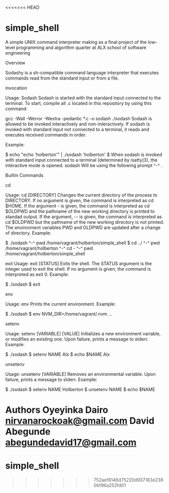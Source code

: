 <<<<<<< HEAD
# simple_shell

A simple UNIX command interpreter making as a final project of the low-level programming and algorithm quarter at ALX school of software engineering



Overview

Sodashy is a sh-compatible command language interpreter that executes commands read from the standard input or from a file.



Invocation

Usage: Sodash Sodash is started with the standard input connected to the terminal. To start, compile all .c located in this repository by using this command:



gcc -Wall -Werror -Wextra -pedantic *.c -o sodash ./sodash Sodash is allowed to be invoked interactively and non-interactively. If sodash is invoked with standard input not connected to a terminal, it reads and executes received commands in order.



Example:

$ echo "echo 'holberton'" | ./sodash 'holberton' $ When sodash is invoked with standard input connected to a terminal (determined by isatty(3), the interactive mode is opened. sodash Will be using the following prompt ^-^ .

Builtin Commands

cd

Usage: cd [DIRECTORY] Changes the current directory of the process to DIRECTORY. If no argument is given, the command is interpreted as cd $HOME. If the argument - is given, the command is interpreted as cd $OLDPWD and the pathname of the new working directory is printed to standad output. If the argument, -- is given, the command is interpreted as cd $OLDPWD but the pathname of the new working directory is not printed. The environment variables PWD and OLDPWD are updated after a change of directory. Example:



$ ./sodash ^-^ pwd /home/vagrant/holberton/simple_shell $ cd ../ ^-^ pwd /home/vagrant/holberton ^-^ cd - ^-^ pwd /home/vagrant/holberton/simple_shell



exit Usage: exit [STATUS] Exits the shell. The STATUS argument is the integer used to exit the shell. If no argument is given, the command is interpreted as exit 0. Example:



$ ./sodash $ exit



env

Usage: env Prints the current environment. Example:



$ ./sodash $ env NVM_DIR=/home/vagrant/.nvm ...



setenv

Usage: setenv [VARIABLE] [VALUE] Initializes a new environment variable, or modifies an existing one. Upon failure, prints a message to stderr. Example:



$ ./sodash $ setenv NAME Alx $ echo $NAME Alx



unsetenv

Usage: unsetenv [VARIABLE] Removes an environmental variable. Upon failure, prints a message to stderr. Example:



$ ./sodash $ setenv NAME Holberton $ unsetenv NAME $ echo $NAME

Authors
Oyeyinka Dairo nirvanarockoak@gmail.com   David Abegunde abegundedavid17@gmail.com
=======
# simple_shell
>>>>>>> 752aef8146d75220d937183e2380bf96a252fd01
